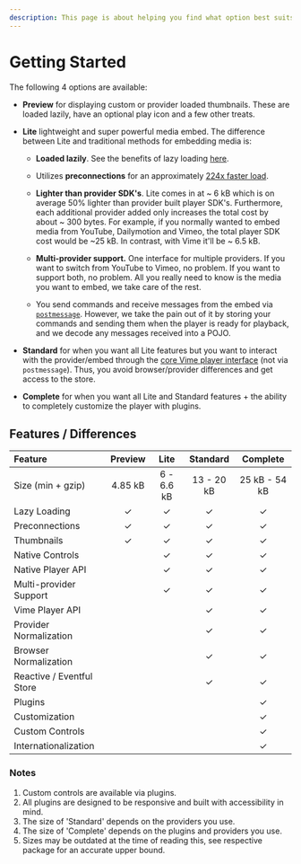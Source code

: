 ```yaml
---
description: This page is about helping you find what option best suits your needs.
---
```


# Getting Started

The following 4 options are available:

* **Preview** for displaying custom or provider loaded thumbnails. These are loaded lazily, have an 
optional play icon and a few other treats.

* **Lite** lightweight and super powerful media embed. The difference between Lite and traditional methods
  for embedding media is:
  
  * **Loaded lazily**. See the benefits of lazy loading [here][lazy-loading-benefits].
  
  * Utilizes **preconnections** for an approximately [224x faster load][preconnections-benchmark].
  
  * **Lighter than provider SDK's**. Lite comes in at ~ 6 kB which is on average 50% lighter than provider built
  player SDK's. Furthermore, each additional provider added only increases the total cost by about ~ 300 bytes. For 
  example, if you normally wanted to embed media from YouTube, Dailymotion and Vimeo, the total 
  player SDK cost would be ~25 kB. In contrast, with Vime it'll be ~ 6.5 kB.

  * **Multi-provider support.** One interface for multiple providers. If you want to switch from YouTube 
    to Vimeo, no problem. If you want to support both, no problem. All you really need to know is
    the media you want to embed, we take care of the rest.
  
  * You send commands and receive messages from the embed via [`postmessage`][mdn-postmessage]. However, 
  we take the pain out of it by storing your commands and sending them when the player is ready for playback,
  and we decode any messages received into a POJO.

* **Standard** for when you want all Lite features but you want to interact with the provider/embed through the 
  [core Vime player interface](./standard/api/player.md) (not via `postmessage`). Thus, you avoid browser/provider 
  differences and get access to the store.

* **Complete** for when you want all Lite and Standard features + the ability to completely customize 
  the player with plugins.

[lazy-loading-benefits]: https://developers.google.com/web/fundamentals/performance/lazy-loading-guidance/images-and-video
[preconnections-benchmark]: https://github.com/paulirish/lite-youtube-embed
[mdn-postmessage]: https://developer.mozilla.org/en-US/docs/Web/API/Window/postMessage

## Features / Differences

| Feature                   | Preview |    Lite    |  Standard  |   Complete    |
| :------------------------ | :-----: | :--------: | :--------: | :-----------: |
| Size (min + gzip)         | 4.85 kB | 6 - 6.6 kB | 13 - 20 kB | 25 kB - 54 kB |
| Lazy Loading              |    ✓    |     ✓      |     ✓      |       ✓       |
| Preconnections            |    ✓    |     ✓      |     ✓      |       ✓       |
| Thumbnails                |    ✓    |     ✓      |     ✓      |       ✓       |
| Native Controls           |         |     ✓      |     ✓      |       ✓       |
| Native Player API         |         |     ✓      |     ✓      |       ✓       |
| Multi-provider Support    |         |     ✓      |     ✓      |       ✓       |
| Vime Player API           |         |            |     ✓      |       ✓       |
| Provider Normalization    |         |            |     ✓      |       ✓       |
| Browser Normalization     |         |            |     ✓      |       ✓       |
| Reactive / Eventful Store |         |            |     ✓      |       ✓       |
| Plugins                   |         |            |            |       ✓       |
| Customization             |         |            |            |       ✓       |
| Custom Controls           |         |            |            |       ✓       |
| Internationalization      |         |            |            |       ✓       |

### Notes

1. Custom controls are available via plugins.
2. All plugins are designed to be responsive and built with accessibility in mind.
3. The size of 'Standard' depends on the providers you use.
4. The size of 'Complete' depends on the plugins and providers you use.
5. Sizes may be outdated at the time of reading this, see respective package for an accurate upper bound.
